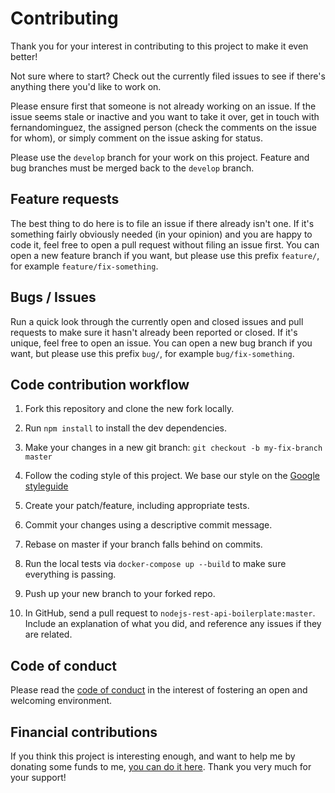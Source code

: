 # Contributing

Thank you for your interest in contributing to this project to make it even better!

Not sure where to start? Check out the currently filed issues to see if there's anything there you'd like to work on.

Please ensure first that someone is not already working on an issue. If the issue seems stale or inactive and you want to take it over, get in touch with fernandominguez, the assigned person (check the comments on the issue for whom), or simply comment on the issue asking for status.

Please use the `develop` branch for your work on this project. Feature and bug branches must be merged back to the `develop` branch.

## Feature requests

The best thing to do here is to file an issue if there already isn't one. If it's something fairly obviously needed (in your opinion) and you are happy to code it, feel free to open a pull request without filing an issue first. You can open a new feature branch if you want, but please use this prefix `feature/`, for example `feature/fix-something`.

## Bugs / Issues

Run a quick look through the currently open and closed issues and pull requests to make sure it hasn't already been reported or closed. If it's unique, feel free to open an issue. You can open a new bug branch if you want, but please use this prefix `bug/`, for example `bug/fix-something`.

## Code contribution workflow

1. Fork this repository and clone the new fork locally.

2. Run `npm install` to install the dev dependencies.

3. Make your changes in a new git branch: `git checkout -b my-fix-branch master`

4. Follow the coding style of this project. We base our style on the [Google styleguide](https://google.github.io/styleguide/jsguide.html)

5. Create your patch/feature, including appropriate tests.

6. Commit your changes using a descriptive commit message.

7. Rebase on master if your branch falls behind on commits.

8. Run the local tests via `docker-compose up --build` to make sure everything is passing.

9. Push up your new branch to your forked repo.

10. In GitHub, send a pull request to `nodejs-rest-api-boilerplate:master`. Include an explanation of what you did, and reference any issues if they are related.

## Code of conduct

Please read the [code of conduct](https://github.com/fernandominguez/nodejs-rest-api-boilerplate/blob/main/CODE_OF_CONDUCT.md) in the interest of fostering an open and welcoming environment.

## Financial contributions

If you think this project is interesting enough, and want to help me by donating some funds to me, [you can do it here](https://www.paypal.me/fernandominguez). Thank you very much for your support!
